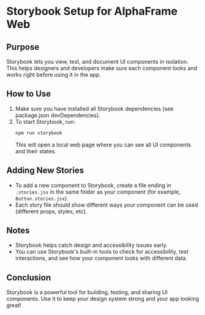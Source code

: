 # Storybook Setup for AlphaFrame Web

## Purpose
Storybook lets you view, test, and document UI components in isolation. This helps designers and developers make sure each component looks and works right before using it in the app.

## How to Use
1. Make sure you have installed all Storybook dependencies (see package.json devDependencies).
2. To start Storybook, run:
   ```bash
   npm run storybook
   ```
   This will open a local web page where you can see all UI components and their states.

## Adding New Stories
- To add a new component to Storybook, create a file ending in `.stories.jsx` in the same folder as your component (for example, `Button.stories.jsx`).
- Each story file should show different ways your component can be used (different props, styles, etc).

## Notes
- Storybook helps catch design and accessibility issues early.
- You can use Storybook's built-in tools to check for accessibility, test interactions, and see how your component looks with different data.

## Conclusion
Storybook is a powerful tool for building, testing, and sharing UI components. Use it to keep your design system strong and your app looking great! 
